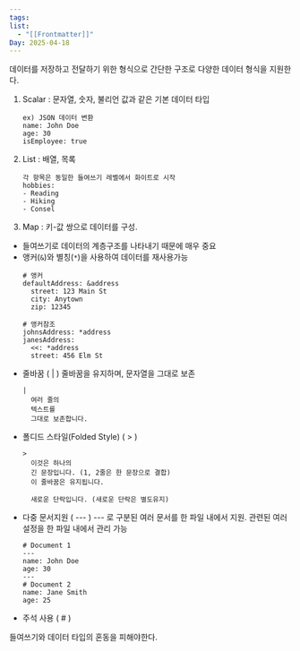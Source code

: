 ```yaml
---
tags: 
list:
  - "[[Frontmatter]]"
Day: 2025-04-18
---
```

데이터를 저장하고 전달하기 위한 형식으로 간단한 구조로 다양한 데이터 형식을 지원한다.
1. Scalar : 문자열, 숫자, 불리언 값과 같은 기본 데이터 타입
	```
	ex) JSON 데이터 변환
	name: John Doe
	age: 30
	isEmployee: true
	```
2. List : 배열, 목록
	```
	각 항목은 동일한 들여쓰기 레벨에서 화이트로 시작
	hobbies:
	- Reading
	- Hiking
	- Consel
	```
3. Map : 키-값 쌍으로 데이터를 구성.

- 들여쓰기로 데이터의 계층구조를 나타내기 때문에 매우 중요
- 앵커(`&`)와 별칭(`*`)을 사용하여 데이터를 재사용가능
	```
	# 앵커
	defaultAddress: &address
	  street: 123 Main St
	  city: Anytown
	  zip: 12345
	
	# 앵커참조
	johnsAddress: *address
	janesAddress:
	  <<: *address
	  street: 456 Elm St
	```
- 줄바꿈 ( | )
	줄바꿈을 유지하며, 문자열을 그대로 보존
	```
	|
	  여러 줄의
	  텍스트를
	  그대로 보존합니다.
	```
- 폴디드 스타일(Folded Style) ( > )
	```
	> 
	  이것은 하나의
	  긴 문장입니다. (1, 2줄은 한 문장으로 결합)
	  이 줄바꿈은 유지됩니다.
	
	  새로운 단락입니다. (새로운 단락은 별도유지)
	```
- 다중 문서지원 ( --- )
	--- 로 구분된 여러 문서를 한 파일 내에서 지원.
	관련된 여러 설정을 한 파일 내에서 관리 가능
	```
	# Document 1
	---
	name: John Doe
	age: 30
	---
	# Document 2
	name: Jane Smith
	age: 25
	```
- 주석 사용 ( # )

들여쓰기와 데이터 타입의 혼동을 피해야한다.